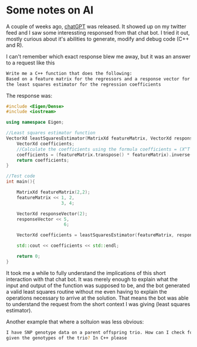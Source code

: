 # Some notes on AI

A couple of weeks ago, [chatGPT]() was released. It showed up on my twitter feed
and I saw some interessting responsed from that chat bot.
I tried it out, mostly curious about it's abilities to generate, modify and debug code (C++ and R).

I can't remember which exact response blew me away, but it was an answer to a request like this

```sh
Write me a C++ function that does the following:
Based on a feature matrix for the regressors and a response vector for the dependant variable, return
the least squares estimator for the regression coefficients
```

The response was:

```cpp
#include <Eigen/Dense>
#include <iostream>

using namespace Eigen;

//Least squares estimator function
VectorXd leastSquaresEstimator(MatrixXd featureMatrix, VectorXd responseVector){
	VectorXd coefficients;
	//Calculate the coefficients using the formula coefficients = (X^T * X)^-1 * X^T * y
	coefficients = (featureMatrix.transpose() * featureMatrix).inverse() * featureMatrix.transpose() * responseVector;
	return coefficients;
}

//Test code
int main(){

	MatrixXd featureMatrix(2,2);
	featureMatrix << 1, 2, 
					 3, 4;

	VectorXd responseVector(2);
	responseVector << 5,
					  6;

	VectorXd coefficients = leastSquaresEstimator(featureMatrix, responseVector);

	std::cout << coefficients << std::endl;

	return 0;
}
```

It took me a while to fully understand the implications of this short interaction with that chat bot.
It was merely enough to explain what the input and output of the function was supposed to be, and the bot generated
a valid least squares routine without me even having to explain the operations necessary to arrive at the solution.
That means the bot was able to understand the request from the short context I was giving (least squares estimator).

Another example that where a soltuion was less obvious:

```sh
I have SNP genotype data on a parent offspring trio. How can I check for the validty of the pedigree
given the genotypes of the trio? In C++ please
```
